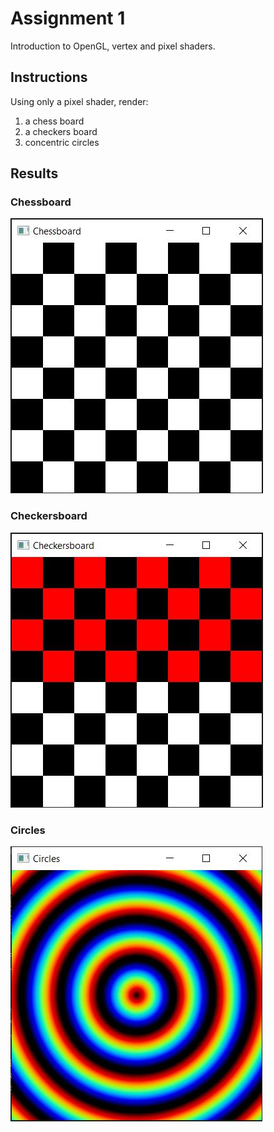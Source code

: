 # Assignment 1

Introduction to OpenGL, vertex and pixel shaders.

## Instructions

Using only a pixel shader, render:

1) a chess board
2) a checkers board
3) concentric circles

## Results

### Chessboard

![Chessboard](/Assignment_1/Chessboard.JPG)

### Checkersboard

![Checkersboard](/Assignment_1/Checkersboard.JPG)

### Circles

![Circles](/Assignment_1/Circles.JPG)